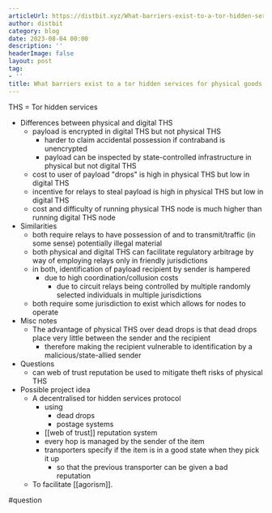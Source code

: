 ```yaml
---
articleUrl: https://distbit.xyz/What-barriers-exist-to-a-tor-hidden-services-for-physical-goods
author: distbit
category: blog
date: 2023-08-04 00:00
description: ''
headerImage: false
layout: post
tag:
- ''
title: What barriers exist to a tor hidden services for physical goods
---
```


THS = Tor hidden services

- Differences between physical and digital THS
	- payload is encrypted in digital THS but not physical THS
		- harder to claim accidental possession if contraband is unencrypted
		- payload can be inspected by state-controlled infrastructure in physical but not digital THS
	- cost to user of payload "drops" is high in physical THS but low in digital THS
	- incentive for relays to steal payload is high in physical THS but low in digital THS
	- cost and difficulty of running physical THS node is much higher than running digital THS node
- Similarities
	- both require relays to have possession of and to transmit/traffic (in some sense) potentially illegal material  
	- both physical and digital THS can facilitate regulatory arbitrage by way of employing relays only in friendly jurisdictions  
	- in both, identification of payload recipient by sender is hampered
		- due to high coordination/collusion costs
			- due to circuit relays being controlled by multiple randomly selected individuals in multiple jurisdictions
	- both require some jurisdiction to exist which allows for nodes to operate 
- Misc notes
	- The advantage of physical THS over dead drops is that dead drops place very little between the sender and the recipient
		- therefore making the recipient vulnerable to identification by a malicious/state-allied sender
- Questions
	- can web of trust reputation be used to mitigate theft risks of physical THS
- Possible project idea
	- A decentralised tor hidden services protocol
		- using
			- dead drops
			- postage systems
		- [[web of trust]] reputation system
		- every hop is managed by the sender of the item
		- transporters specify if the item is in a good state when they pick it up
			- so that the previous transporter can be given a bad reputation
	- To facilitate [[agorism]]. 


#question